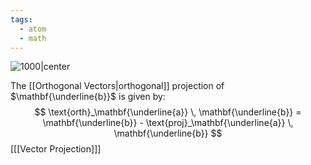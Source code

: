 ```yaml
---
tags:
  - atom
  - math
---
```

![1000|center](orthogonal-vector-projections.excalidraw.svg)

The [[Orthogonal Vectors|orthogonal]] projection of $\mathbf{\underline{b}}$ is given by:
$$ \text{orth}_\mathbf{\underline{a}} \, \mathbf{\underline{b}} = \mathbf{\underline{b}} - \text{proj}_\mathbf{\underline{a}} \, \mathbf{\underline{b}} $$
\[[[Vector Projection]]\]
